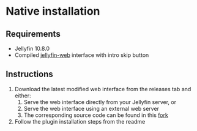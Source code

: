 # Native installation

## Requirements

* Jellyfin 10.8.0
* Compiled [jellyfin-web](https://github.com/ConfusedPolarBear/jellyfin-web/tree/intros) interface with intro skip button

## Instructions

1. Download the latest modified web interface from the releases tab and either:
    1. Serve the web interface directly from your Jellyfin server, or
    2. Serve the web interface using an external web server
    3. The corresponding source code can be found in this [fork](https://github.com/ConfusedPolarBear/jellyfin-web/tree/intros)
2. Follow the plugin installation steps from the readme
